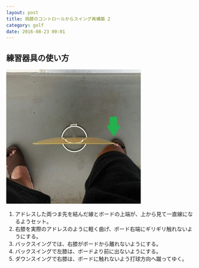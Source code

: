 ```yaml
---
layout: post
title: 両膝のコントロールからスイング再構築 2
category: golf
date: 2016-08-23 00:01
---
```


## 練習器具の使い方
![tool3](/images/tool_3.jpg)

1. アドレスした両つま先を結んだ線とボードの上端が、上から見て一直線になるようセット。
1. 右膝を実際のアドレスのように軽く曲げ、ボード右端にギリギリ触れないようにする。
1. バックスイングでは、右膝がボードから離れないようにする。
1. バックスイングで左膝は、ボードより前に出ないようにする。
1. ダウンスイングで右膝は、ボードに触れないよう打球方向へ蹴ってゆく。


